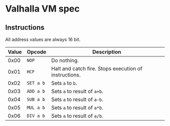 # Valhalla VM spec

## Instructions
All address values are always 16 bit.

Value | Opcode | Description
-|-|-
0x00 | `NOP` | Do nothing.
0x01 | `HCF` | Halt and catch fire. Stops execution of instructions.
0x02 | `SET a b` | Sets `a` to `b`.
0x03 | `ADD a b` | Sets `a` to result of `a+b`.
0x04 | `SUB a b` | Sets `a` to result of `a-b`.
0x05 | `MUL a b` | Sets `a` to result of `a*b`.
0x06 | `DIV a b` | Sets `a` to result of `a/b`.
